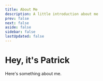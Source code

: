 ```yaml
---
title: About Me
description: A little introduction about me
prev: false
next: false
aside: false
sidebar: false
lastUpdated: false
---
```

# Hey, it's Patrick

Here's something about me.

